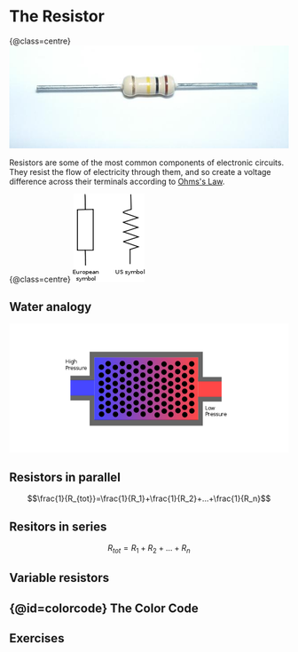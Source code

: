 The Resistor
============
{@class=centre}
![A resistor](../resources/resistor_picture.jpeg)

Resistors are some of the most common components of electronic circuits. They resist the flow of electricity through them, and so create a voltage difference across their terminals according to [Ohms's Law](ohm.html).

{@class=centre}
![resistor symbols](../resources/resistor_symbols.png)

Water analogy
-------------
![Water analogy](../resources/resistor_water.png)

Resistors in parallel
---------------------

$$\frac{1}{R_{tot}}=\frac{1}{R_1}+\frac{1}{R_2}+...+\frac{1}{R_n}$$

Resitors in series
------------------
$$R_{tot}=R_1+R_2+...+R_n$$

Variable resistors
------------------

{@id=colorcode}
The Color Code
--------------

Exercises
---------


